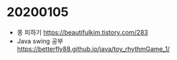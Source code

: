 # 20200105
- 똥 피하기
https://beautifulkim.tistory.com/283
- Java swing 공부  
https://betterfly88.github.io/java/toy_rhythmGame_1/

